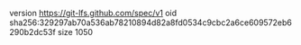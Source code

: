 version https://git-lfs.github.com/spec/v1
oid sha256:329297ab70a536ab78210894d82a8fd0534c9cbc2a6ce609572eb6290b2dc53f
size 1050
